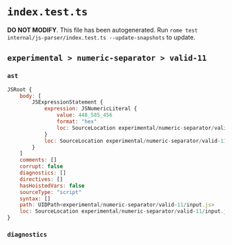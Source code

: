 # `index.test.ts`

**DO NOT MODIFY**. This file has been autogenerated. Run `rome test internal/js-parser/index.test.ts --update-snapshots` to update.

## `experimental > numeric-separator > valid-11`

### `ast`

```javascript
JSRoot {
	body: [
		JSExpressionStatement {
			expression: JSNumericLiteral {
				value: 448_585_456
				format: "hex"
				loc: SourceLocation experimental/numeric-separator/valid-11/input.js 1:0-1:17
			}
			loc: SourceLocation experimental/numeric-separator/valid-11/input.js 1:0-1:17
		}
	]
	comments: []
	corrupt: false
	diagnostics: []
	directives: []
	hasHoistedVars: false
	sourceType: "script"
	syntax: []
	path: UIDPath<experimental/numeric-separator/valid-11/input.js>
	loc: SourceLocation experimental/numeric-separator/valid-11/input.js 1:0-1:17
}
```

### `diagnostics`

```

```
